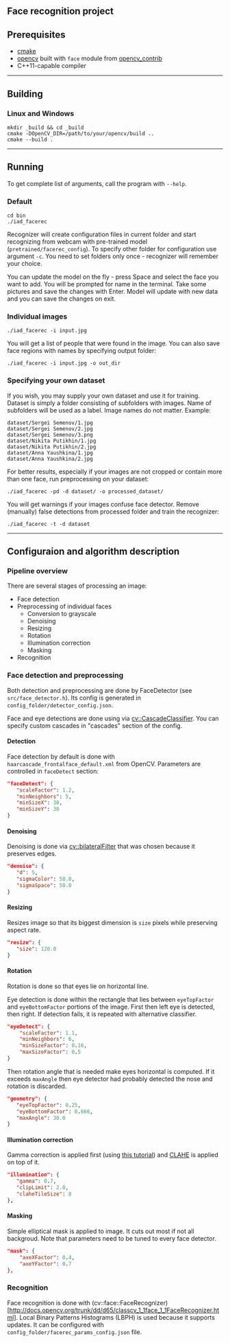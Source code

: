 Face recognition project
----
## Prerequisites
* [cmake](https://cmake.org/)
* [opencv](http://opencv.org/)
built with `face` module from [opencv\_contrib](https://github.com/opencv/opencv_contrib)
* C++11-capable compiler

----
## Building

### Linux and Windows
    mkdir _build && cd _build
    cmake -DOpenCV_DIR=/path/to/your/opencv/build ..
    cmake --build .

----
## Running

To get complete list of arguments, call the program with `--help`.

### Default
    cd bin
    ./iad_facerec

Recognizer will create configuration files in current folder and start recognizing from webcam with pre-trained model (`pretrained/facerec_config`). To specify other folder for configuration use argument `-c`. You need to set folders only once - recognizer will remember your choice.

You can update the model on the fly - press Space and select the face you want to add. You will be prompted for name in the terminal. Take some pictures and save the changes with Enter. Model will update with new data and you can save the changes on exit.

### Individual images
    ./iad_facerec -i input.jpg

You will get a list of people that were found in the image. You can also save face regions with names by specifying output folder:

    ./iad_facerec -i input.jpg -o out_dir


### Specifying your own dataset

If you wish, you may supply your own dataset and use it for training. Dataset is simply a folder consisting of subfolders with images. Name of subfolders will be used as a label. Image names do not matter. Example:

    dataset/Sergei Semenov/1.jpg
    dataset/Sergei Semenov/2.jpg
    dataset/Sergei Semenov/3.png
    dataset/Nikita Putikhin/1.jpg
    dataset/Nikita Putikhin/2.jpg
    dataset/Anna Yaushkina/1.jpg
    dataset/Anna Yaushkina/2.jpg
    
For better results, especially if your images are not cropped or contain more than one face, run preprocessing on your dataset:

    ./iad_facerec -pd -d dataset/ -o processed_dataset/
    
You will get warnings if your images confuse face detector. Remove (manually) false detections from processed folder and train the recognizer:

    ./iad_facerec -t -d dataset
    
----
## Configuraion and algorithm description

### Pipeline overview

There are several stages of processing an image:
 * Face detection
 * Preprocessing of individual faces
   * Conversion to grayscale
   * Denoising
   * Resizing
   * Rotation
   * Illumination correction
   * Masking
 * Recognition
 
 ### Face detection and preprocessing
 
 Both detection and preprocessing are done by FaceDetector (see `src/face_detector.h`). Its config is generated in `config_folder/detector_config.json`.
 
 Face and eye detections are done using via [cv::CascadeClassifier](http://docs.opencv.org/trunk/d1/de5/classcv_1_1CascadeClassifier.html). You can specify custom cascades in "cascades" section of the config.
 
 #### Detection
 
 Face detection by default is done with `haarcascade_frontalface_default.xml` from OpenCV. Parameters are controlled in `faceDetect` section:
 
 ```json
"faceDetect": {
    "scaleFactor": 1.2,
    "minNeighbors": 5,
    "minSizeX": 30,
    "minSizeY": 30
}
```

 #### Denoising
 
 Denoising is done via [cv::bilateralFilter](http://docs.opencv.org/master/d4/d86/group__imgproc__filter.html) that was chosen because it preserves edges.
 
 ```json
"denoise": {
    "d": 5,
    "sigmaColor": 50.0,
    "sigmaSpace": 50.0
}
```
 
 #### Resizing
 Resizes image so that its biggest dimension is `size` pixels while preserving aspect rate.
 ```json
"resize": {
    "size": 120.0
}
```
 
 #### Rotation
Rotation is done so that eyes lie on horizontal line.

Eye detection is done within the rectangle that lies between `eyeTopFactor` and `eyeBottomFactor` portions of the image. First then left eye is detected, then right. If detection fails, it is repeated with alternative classifier.

```json
"eyeDetect": {
    "scaleFactor": 1.1,
    "minNeighbors": 6,
    "minSizeFactor": 0.16,
    "maxSizeFactor": 0.5
}
```
Then rotation angle that is needed make eyes horizontal is computed. If it exceeds `maxAngle` then eye detector had probably detected the nose and rotation is discarded.

 ```json
"geometry": {
    "eyeTopFactor": 0.25,
    "eyeBottomFactor": 0.666,
    "maxAngle": 30.0
}
```
 
 #### Illumination correction
 
Gamma correction is applied first (using [this tutorial](http://docs.opencv.org/trunk/d3/dc1/tutorial_basic_linear_transform.html)) and [CLAHE](http://docs.opencv.org/trunk/d5/daf/tutorial_py_histogram_equalization.html) is applied on top of it.
 
 ```json
"illumination": {
    "gamma": 0.7,
    "clipLimit": 2.0,
    "claheTileSize": 8
},
```
 
 #### Masking

 Simple elliptical mask is applied to image. It cuts out most if not all backgroud. Note that parameters need to be tuned to every face detector.

```json
"mask": {
    "axeXFactor": 0.4,
    "axeYFactor": 0.7
},
```
 
 ### Recognition
 
 Face recognition is done with (cv::face::FaceRecognizer)[http://docs.opencv.org/trunk/dd/d65/classcv_1_1face_1_1FaceRecognizer.html]. Local Binary Patterns Histograms (LBPH) is used because it supports updates. It can be configured with `config_folder/facerec_params_config.json` file.
